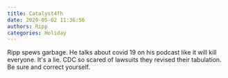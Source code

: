 ```yaml
---
title: Catalyst4fh
date: 2020-05-02 11:36:56
authors: Ripp
categories: Holiday
---
```


 Ripp spews garbage.
He talks about covid 19 on his podcast like it will kill everyone. It's a lie. CDC so scared of lawsuits they revised their tabulation.
Be sure and correct yourself.